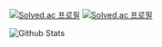 [![Solved.ac
프로필](http://mazassumnida.wtf/api/mini/generate_badge?boj=melon940925)](https://solved.ac/melon940925)
[![Solved.ac
프로필](http://mazassumnida.wtf/api/generate_badge?boj=melon940925)](https://solved.ac/melon940925)


![Github Stats](https://github-readme-stats.vercel.app/api?username=hyosyung&show_icons=true)

